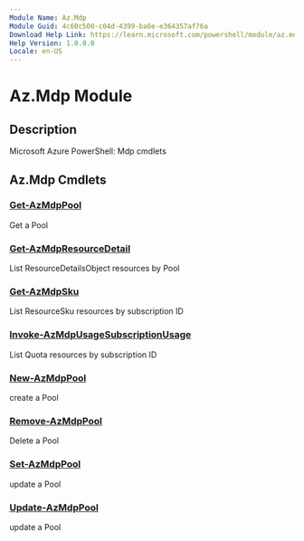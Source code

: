 ```yaml
---
Module Name: Az.Mdp
Module Guid: 4c60c500-c04d-4399-ba6e-e364357af76a
Download Help Link: https://learn.microsoft.com/powershell/module/az.mdp
Help Version: 1.0.0.0
Locale: en-US
---
```


# Az.Mdp Module
## Description
Microsoft Azure PowerShell: Mdp cmdlets

## Az.Mdp Cmdlets
### [Get-AzMdpPool](Get-AzMdpPool.md)
Get a Pool

### [Get-AzMdpResourceDetail](Get-AzMdpResourceDetail.md)
List ResourceDetailsObject resources by Pool

### [Get-AzMdpSku](Get-AzMdpSku.md)
List ResourceSku resources by subscription ID

### [Invoke-AzMdpUsageSubscriptionUsage](Invoke-AzMdpUsageSubscriptionUsage.md)
List Quota resources by subscription ID

### [New-AzMdpPool](New-AzMdpPool.md)
create a Pool

### [Remove-AzMdpPool](Remove-AzMdpPool.md)
Delete a Pool

### [Set-AzMdpPool](Set-AzMdpPool.md)
update a Pool

### [Update-AzMdpPool](Update-AzMdpPool.md)
update a Pool

